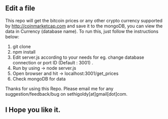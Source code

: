 
## Edit a file

This repo will get the bitcoin prices or any other crypto currency supported by http://coinmarketcap.com and save it to the mongoDB, you can view the data in Currency (database name). To run this, just follow the instructions below:

1. git clone
2. npm install
3. Edit server.js according to your needs for eg. change database connection or port ID (Default : 3001) .
4. Run by using -> node server.js
5. Open browser and hit -> localhost:3001/get_prices
6. Check mongoDB for data

Thanks for using this Repo. Please email me for any suggestion/feedback/bug on sethigoldy[at]gmail[dot]com.

I Hope you like it.
---